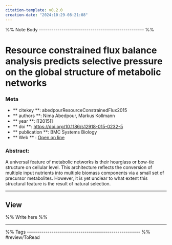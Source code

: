 ```yaml
---
citation-template: v0.2.0
creation-date: "2024:10:29-08:21:08"
---
```


%% Note Body --------------------------------------------------- %%
# Resource constrained flux balance analysis predicts selective pressure on the global structure of metabolic networks

### Meta
- ** citekey **: abedpourResourceConstrainedFlux2015
- ** authors **: Nima Abedpour, Markus Kollmann
- ** year **: [[2015]]
- ** doi **: https://doi.org/10.1186/s12918-015-0232-5
- ** publication **: BMC Systems Biology
- ** Web ** : [Open on line](https://doi.org/10.1186/s12918-015-0232-5)


### Abstract:
A universal feature of metabolic networks is their hourglass or bow-tie structure on cellular level. This architecture reflects the conversion of multiple input nutrients into multiple biomass components via a small set of precursor metabolites. However, it is yet unclear to what extent this structural feature is the result of natural selection.

___

## View

%% Write here %%





___
%% Tags  ------------------------------------------------------- %%
#review/ToRead
